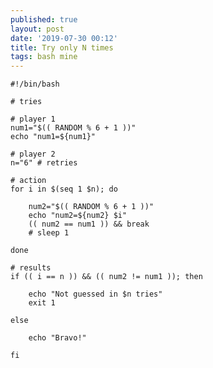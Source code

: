 ```yaml
---
published: true
layout: post
date: '2019-07-30 00:12'
title: Try only N times
tags: bash mine 
---
```

    #!/bin/bash

    # tries

    # player 1
    num1="$(( RANDOM % 6 + 1 ))"
    echo "num1=${num1}"

    # player 2
    n="6" # retries

    # action
    for i in $(seq 1 $n); do 

        num2="$(( RANDOM % 6 + 1 ))"
        echo "num2=${num2} $i"
        (( num2 == num1 )) && break
        # sleep 1
        
    done 

    # results
    if (( i == n )) && (( num2 != num1 )); then
    
        echo "Not guessed in $n tries"
        exit 1

    else

        echo "Bravo!"
        
    fi
